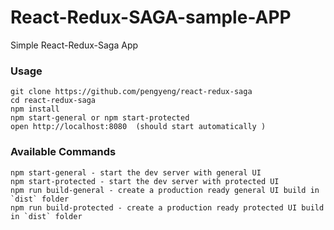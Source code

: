 # React-Redux-SAGA-sample-APP
Simple React-Redux-Saga App 

### Usage

```
git clone https://github.com/pengyeng/react-redux-saga
cd react-redux-saga
npm install
npm start-general or npm start-protected
open http://localhost:8080  (should start automatically )
```

### Available Commands

```
npm start-general - start the dev server with general UI
npm start-protected - start the dev server with protected UI
npm run build-general - create a production ready general UI build in `dist` folder
npm run build-protected - create a production ready protected UI build in `dist` folder
```
